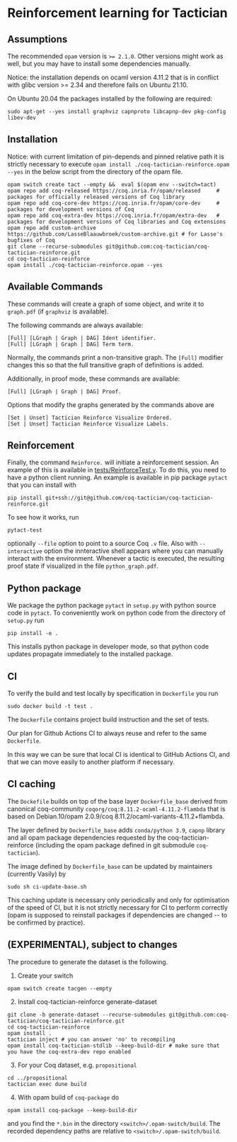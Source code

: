 # Reinforcement learning for Tactician

## Assumptions

The recommended `opam` version is `>= 2.1.0`. Other versions might work as well, but you may have to install some dependencies manually.

Notice: the installation depends on ocaml version 4.11.2 that is in conflict with glibc version >= 2.34
and therefore fails on Ubuntu 21.10.

On Ubuntu 20.04 the packages installed by the following are required:

```
sudo apt-get --yes install graphviz capnproto libcapnp-dev pkg-config libev-dev
```

## Installation

Notice: with current limitation of pin-depends and pinned relative path it is strictly necessary to execute
`opam install ./coq-tactician-reinforce.opam --yes` in the below script from the directory of the opam file.

```
opam switch create tact --empty &&  eval $(opam env --switch=tact)
opam repo add coq-released https://coq.inria.fr/opam/released     # packages for officially released versions of Coq library
opam repo add coq-core-dev https://coq.inria.fr/opam/core-dev     # packages for development versions of Coq
opam repo add coq-extra-dev https://coq.inria.fr/opam/extra-dev   # packages for development versions of Coq libraries and Coq extensions
opam repo add custom-archive https://github.com/LasseBlaauwbroek/custom-archive.git # for Lasse's bugfixes of Coq
git clone --recurse-submodules git@github.com:coq-tactician/coq-tactician-reinforce.git
cd coq-tactician-reinforce
opam install ./coq-tactician-reinforce.opam --yes
```

## Available Commands

These commands will create a graph of some object, and write it to `graph.pdf` (if `graphviz` is available).

The following commands are always available:
```
[Full] [LGraph | Graph | DAG] Ident identifier.
[Full] [LGraph | Graph | DAG] Term term.
```
Normally, the commands print a non-transitive graph. The `[Full]` modifier changes this so that the full transitive graph of definitions is added.

Additionally, in proof mode, these commands are available:
```
[Full] [LGraph | Graph | DAG] Proof.
```

Options that modify the graphs generated by the commands above are
```
[Set | Unset] Tactician Reinforce Visualize Ordered.
[Set | Unset] Tactician Reinforce Visualize Labels.
```

## Reinforcement

Finally, the command `Reinforce.` will initiate a reinforcement session. An example of this is available in
[tests/ReinforceTest.v](theories/ReinforceTest.v).
To do this, you need to have a python client running. An example is available in pip package `pytact` that you can install
with
```
pip install git+ssh://git@github.com/coq-tactician/coq-tactician-reinforce.git
```

To see how it works, run
```
pytact-test
```
optionally `--file` option to point to a source Coq `.v` file.
Also with `--interactive` option the innteractive shell appears where you can
manually interact with the environment. Whenever a tactic is executed,
the resulting proof state if visualized in the file
`python_graph.pdf`.

## Python package
We package the python package `pytact` in `setup.py` with python source code in `pytact`. To conveniently work on python code from the directory of `setup.py` run
```
pip install -e .
```
This installs python package in developer mode, so that python code updates propagate immediately
to the installed package.


## CI
To verify the build and test locally by specification in `Dockerfile` you run

```
sudo docker build -t test .
```
The `Dockerfile` contains project build instruction and the set of tests.

Our plan for Github Actions CI to always reuse and refer to the same
`Dockerfile`.

In this way we can be sure that local CI is identical to GitHub
Actions CI, and that we can move easily to another platform if
necessary.


## CI caching
The `Dockefile` builds on top of the base layer `Dockerfile_base`
derived from canonical coq-community
`coqorg/coq:8.11.2-ocaml-4.11.2-flambda` that is based on
Debian.10/opam 2.0.9/coq 8.11.2/ocaml-variants-4.11.2+flambda.

The layer defined by `Dockerfile_base` adds `conda/python 3.9`,
`capnp` library and all opam package dependencies requested by the
coq-tactician-reinforce (including the opam package defined in git
submodule `coq-tactician`).

The image defined by `Dockerfile_base` can be updated by maintainers (currently Vasily) by
```
sudo sh ci-update-base.sh
```
This caching update is necessary only periodically and only
for optimisation of the speed of CI, but it is not strictly necessary for CI to perform correctly
(opam is supposed to reinstall packages if dependencies are changed -- to be confirmed by practice).

## (EXPERIMENTAL), subject to changes

The procedure to generate the dataset is the following.

1. Create your switch
```
opam switch create tacgen --empty
```
2. Install coq-tactician-reinforce generate-dataset
```
git clone -b generate-dataset --recurse-submodules git@github.com:coq-tactician/coq-tactician-reinforce.git
cd coq-tactician-reinforce
opam install .
tactician inject # you can answer 'no' to recompiling
opam install coq-tactician-stdlib --keep-build-dir # make sure that you have the coq-extra-dev repo enabled
```

3. For your Coq dataset, e.g. `propositional`
```
cd ../propositional
tactician exec dune build
```
4. With opam build of `coq-package` do
```
opam install coq-package --keep-build-dir
```
and you find the `*.bin` in the directory `<switch>/.opam-switch/build`. The recorded
dependency paths are relative to `<switch>/.opam-switch/build`.
